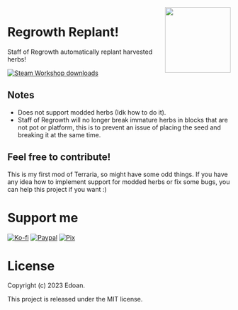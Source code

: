 ﻿<img align="right" width="148px" src="https://github.com/Zennos/RegrowthReplant/blob/master/icon.png?raw=true">

# Regrowth Replant! 
Staff of Regrowth automatically replant harvested herbs!

<a href="https://steamcommunity.com/sharedfiles/filedetails/?id=2800099326" alt="Steam Workshop">
  <img src="https://img.shields.io/endpoint.svg?url=https%3A%2F%2Fshieldsio-steam-workshop.jross.me%2F2800099326&style=for-the-badge" alt="Steam Workshop downloads">
</a>

## Notes
- Does not support modded herbs (Idk how to do it).
- Staff of Regrowth will no longer break immature herbs in blocks that are not pot or platform, this is to prevent an issue of placing the seed and breaking it at the same time.

## Feel free to contribute!
This is my first mod of Terraria, so might have some odd things. If you have any idea how to implement support for modded herbs or fix some bugs, you can help this project if you want :)

# Support me
[![Ko-fi](https://i.imgur.com/4R7kMKs.png)](https://ko-fi.com/edoan)
[![Paypal](https://i.imgur.com/lk4PK9N.png)](https://www.paypal.com/donate/?hosted_button_id=AP5M7UXBWR47C)
[![Pix](https://i.imgur.com/boVAYXr.png)](https://nubank.com.br/pagar/xldsq/rfgW3dODQh)

# License
Copyright (c) 2023 Edoan.

This project is released under the MIT license.
